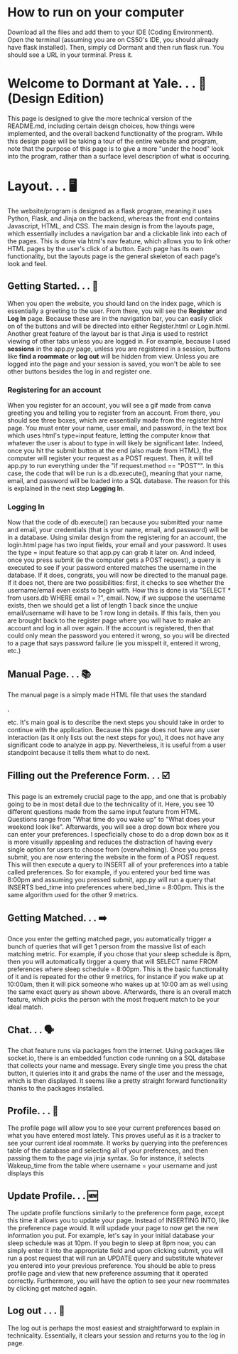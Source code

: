 # How to run on your computer
Download all the files and add them to your IDE (Coding Environment). Open the terminal (assuming you are on CS50's IDE, you should already have flask installed). Then, simply cd Dormant and then run flask run. You should see a URL in your terminal. Press it. 

# Welcome to Dormant at Yale. . . 🛌 (Design Edition)
This page is designed to give the more technical version of the README.md, including certain deisgn choices, how things were implemented, and the overall backend functionality of the program. While this design page will be taking a tour of the entire website and program, note that the purpose of this page is to give a more "under the hood" look into the program, rather than a surface level description of what is occuring.

# Layout. . . 🖥️
The website/program is designed as a flask program, meaning it uses Python, Flask, and Jinja on the backend, whereas the front end contains Javascript, HTML, and CSS. The main design is from the layouts page, which essentially includes a navigation bar and a clickable link into each of the pages. This is done via html's nav feature, which allows you to link other HTML pages by the user's click of a button. Each page has its own functionality, but the layouts page is the general skeleton of each page's look and feel.


## Getting Started. . . 🏁
When you open the website, you should land on the index page, which is essentially a greeting to the user. From there, you will see the **Register** and **Log In** page. Because these are in the navigation bar, you can easily click on of the buttons and will be directed into either Register.html or Login.html. Another great feature of the layout bar is that Jinja is used to restrict viewing of other tabs unless you are logged in. For example, because I used **sessions** in the app.py page, unless you are registered in a session, buttons like **find a roommate** or **log out** will be hidden from view. Unless you are logged into the page and your session is saved, you won't be able to see other buttons besides the log in and register one.

### Registering for an account
When you register for an account, you will see a gif made from canva greeting you and telling you to register from an account. From there, you should see three boxes, which are essentially made from the register.html page. You must enter your name, user email, and password, in the text box which uses html's type=input feature, letting the computer know that whatever the user is about to type in will likely be significant later. Indeed, once you hit the submit button at the end (also made from HTML), the computer will register your request as a POST request. Then, it will tell app.py to run everything under the "if request.method == "POST"". In this case, the code that will be run is a db.execute(), meaning that your name, email, and password will be loaded into a SQL database. The reason for this is explained in the next step **Logging In**.

### Logging In
Now that the code of db.execute() ran because you submitted your name and email, your credentials (that is your name, email, and password) will be in a database. Using similar design from the registering for an account, the login.html page has two input fields, your email and your password. It uses the type = input feature so that app.py can grab it later on. And indeed, once you press submit (ie the computer gets a POST request), a query is executed to see if your password entered matches the username in the database. If it does, congrats, you will now be directed to the manual page. If it does not, there are two possibilities: first, it checks to see whether the username/email even exists to begin with. How this is done is via "SELECT * from users.db WHERE email = ?", email. Now, if we suppose the username exists, then we should get a list of length 1 back since the unqiue email/username will have to be 1 row long in details. If this fails, then you are brought back to the register page where you will have to make an account and log in all over again. If the account is registered, then that could only mean the password you entered it wrong, so you will be directed to a page that says password failure (ie you misspelt it, entered it wrong, etc.)

## Manual Page. . . 📚
The manual page is a simply made HTML file that uses the standard <div>, <p> etc. It's main goal is to describe the next steps you should take in order to continue with the application. Because this page does not have any user interaction (as it only lists out the next steps for you), it does not have any significant code to analyze in app.py. Nevertheless, it is useful from a user standpoint because it tells them what to do next.

## Filling out the Preference Form. . . ☑️
This page is an extremely crucial page to the app, and one that is probably going to be in most detail due to the technicality of it. Here, you see 10 different questions made from the same input feature from HTML. Questions range from "What time do you wake up" to "What does your weekend look like". Afterwards, you will see a drop down box where you can enter your preferences. I specficially chose to do a drop down box as it is more visually appealing and reduces the distraction of having every single option for users to choose from (overwhelming). Once you press submit, you are now entering the website in the form of a POST request. This will then execute a query to INSERT all of your preferences into a table called preferences. So for example, if you entered your bed time was 8:00pm and assuming you pressed submit, app.py will run a query that INSERTS bed_time into preferences where bed_time = 8:00pm. This is the same algorithm used for the other 9 metrics.

## Getting Matched. . . ➡️
Once you enter the getting matched page, you automatically trigger a bunch of queries that will get 1 person from the massive list of each matching metric. For example, if you chose that your sleep schedule is 8pm, then you will automatically tirgger a query that will SELECT name FROM preferences where sleep schedule = 8:00pm. This is the basic functionality of it and is repeated for the other 9 metrics, for instance if you wake up at 10:00am, then it will pick someone who wakes up at 10:00 am as well using the same exact query as shown above. Afterwards, there is an overall match feature, which picks the person with the most frequent match to be your ideal match.

## Chat. . . 🗣️
The chat feature runs via packages from the internet. Using packages like socket.io, there is an embedded function code running on a SQL database that collects your name and message. Every single time you press the chat button, it quieries into it and grabs the name of the user and the message, which is then displayed. It seems like a pretty straight forward functionality thanks to the packages installed.

## Profile. . . 👤
The profile page will allow you to see your current preferences based on what you have entered most lately. This proves useful as it is a tracker to see your current ideal roommate. It works by querying into the preferences table of the database and selecting all of your preferences, and then passing them to the page via jinja syntax. So for instance, it selects Wakeup_time from the table where username = your username and just displays this

## Update Profile. . . 🆕
The update profile functions similarly to the preference form page, except this time it allows you to update your page. Instead of INSERTING INTO, like the preference page would. It will updade your page to now get the new information you put. For example, let's say in your initial database your sleep schedule was at 10pm. If you begin to sleep at 8pm now, you can simply enter it into the appropriate field and upon clicking submit, you will run a post request that will run an UPDATE query and substitute whatever you entered into your previous preference. You should be able to press profile page and view that new preference assuming that it operated correctly. Furthermore, you will have the option to see your new roommates by clicking get matched again. 

## Log out . . . 👋
The log out is perhaps the most easiest and straightforward to explain in technicality. Essentially, it clears your session and returns you to the log in page.